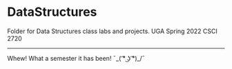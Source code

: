 # DataStructures
Folder for Data Structures class labs and projects.
UGA Spring 2022
CSCI 2720

----------------------------------------------------------------------------------------

Whew! What a semester it has been! ¯\_( ͡° ͜ʖ ͡°)_/¯
